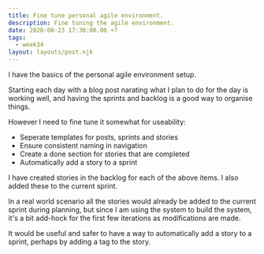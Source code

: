 ```yaml
---
title: Fine tune personal agile environment.
description: Fine tuning the agile environment.
date: 2020-08-23 17:30:00.00 +7
tags:
  - week34
layout: layouts/post.njk
---
```

I have the basics of the personal agile environment setup.

Starting each day with a blog post narating what I plan to do for the day is working well, and having the sprints and backlog is a good way to organise things.

However I need to fine tune it somewhat for useability:

- Seperate templates for posts, sprints and stories
- Ensure consistent naming in navigation
- Create a done section for stories that are completed
- Automatically add a story to a sprint

I have created stories in the backlog for each of the above items. I also added these to the current sprint. 

In a real world scenario all the stories would already be added to the current sprint during planning, but since I am using the system to build the system, it's a bit add-hock for the first few iterations as modifications are made.

It would be useful and safer to have a way to automatically add a story to a sprint, perhaps by adding a tag to the story.